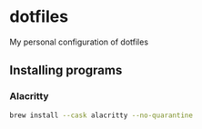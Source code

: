 # dotfiles
My personal configuration of dotfiles

## Installing programs

### Alacritty

```bash
brew install --cask alacritty --no-quarantine
```

